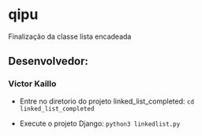 # qipu
Finalização da classe lista encadeada
## Desenvolvedor:
### Victor Kaillo
- Entre no diretorio do projeto linked_list_completed:
```cd linked_list_completed```

- Execute o projeto Django:
```python3 linkedlist.py```

